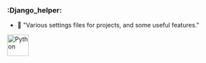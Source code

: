 ### :Django_helper:

- 👀 "Various settings files for projects, and some useful features."

<div>
  <img src="https://www.kanhasoft.com/blog/wp-content/uploads/2018/07/django.jpg" title="Python" alt="Python" width="50" height="50"/>&nbsp;
</div>
